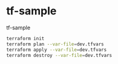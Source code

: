 # tf-sample
tf-sample

```bash
terraform init
terraform plan --var-file=dev.tfvars
terraform apply --var-file=dev.tfvars
terraform destroy --var-file=dev.tfvars
```
